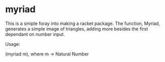 myriad
======
This is a smiple foray into making a racket package. The function, Myriad, generates a simple image of triangles, adding more besides the first dependant on number input.

Usage:

(myriad m), where m -> Natural Number
